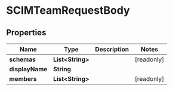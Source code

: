 

# SCIMTeamRequestBody


## Properties

| Name | Type | Description | Notes |
|------------ | ------------- | ------------- | -------------|
|**schemas** | **List&lt;String&gt;** |  |  [readonly] |
|**displayName** | **String** |  |  |
|**members** | **List&lt;String&gt;** |  |  [readonly] |



